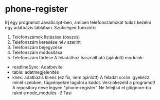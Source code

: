 # phone-register

Írj egy programot JavaScript-ben, amiben telefonszámokat tudsz kezelni egy adatbázis táblában.
Szükséged funkciók:
1) Telefonszámok listázása (összes)
2) Telefonszám keresése név szerint
3) Telefonszám bejegyzése
4) Telefonszám módosítása
5) Telefonszám törlése
A feladathoz használható (ajánlott) modulok:
- readlineSync: Adatbevitel
- table: adatmegjelenítés
- knex: adatbázis kliens (ez fix, nem ajánlott)
A feladat során igyekezz minél szebben, fügvényekre tagolni a kódot.
Verziókezeld a programot! A repository neve legyen "phone-register"
Ne felejtsd el gitignore-ba rakni a node_modules -t!
                                            Tasi